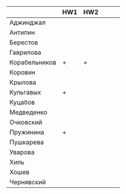 |               	| HW1 	| HW2 	|   	|   	|   	|
|---------------	|-----	|-----	|---	|---	|---	|
| Аджинджал     	|     	|     	|   	|   	|   	|
| Антипин       	|     	|     	|   	|   	|   	|
| Берестов      	|     	|     	|   	|   	|   	|
| Гаврилова     	|     	|     	|   	|   	|   	|
| Корабельников 	|   +  	|   +  	|   	|   	|   	|
| Коровин       	|     	|     	|   	|   	|   	|
| Крылова       	|     	|     	|   	|   	|   	|
| Кульгавых     	|   +  	|     	|   	|   	|   	|
| Куцабов       	|     	|     	|   	|   	|   	|
| Медведенко    	|     	|     	|   	|   	|   	|
| Очковский     	|     	|     	|   	|   	|   	|
| Пружинина     	|   +  	|     	|   	|   	|   	|
| Пушкарева     	|     	|     	|   	|   	|   	|
| Уварова       	|     	|     	|   	|   	|   	|
| Хиль          	|     	|     	|   	|   	|   	|
| Хошев         	|     	|     	|   	|   	|   	|
| Чернявский    	|     	|     	|   	|   	|   	|
